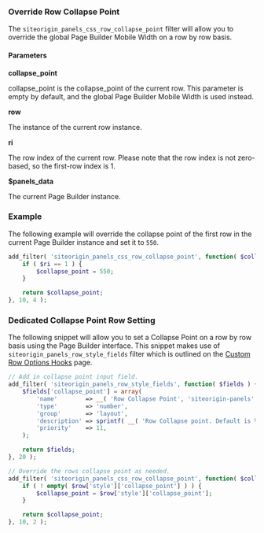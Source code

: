 ### Override Row Collapse Point

The `siteorigin_panels_css_row_collapse_point` filter will allow you to override the global Page Builder Mobile Width on a row by row basis.

#### Parameters

**collapse_point**

collapse_point is the collapse_point of the current row. This parameter is empty by default, and the global Page Builder Mobile Width is used instead.

**row**

The instance of the current row instance.

**ri**

The row index of the current row. Please note that the row index is not zero-based, so the first-row index is 1.

**$panels_data**

The current Page Builder instance.

### Example

The following example will override the collapse point of the first row in the current Page Builder instance and set it to `550`.

```php
add_filter( 'siteorigin_panels_css_row_collapse_point', function( $collapse_point, $row, $ri, $panels_data ) {
	if ( $ri == 1 ) {
		$collapse_point = 550;
	}

	return $collapse_point;
}, 10, 4 );
```

### Dedicated Collapse Point Row Setting

The following snippet will allow you to set a Collapse Point on a row by row basis using the Page Builder interface. This snippet makes use of `siteorigin_panels_row_style_fields` filter which is outlined on the [Custom Row Options Hooks](custom-row-settings.md) page.

```php
// Add in collapse point input field.
add_filter( 'siteorigin_panels_row_style_fields', function( $fields ) {
	$fields['collapse_point'] = array(
		'name'        => __( 'Row Collapse Point', 'siteorigin-panels' ),
		'type'        => 'number',
		'group'       => 'layout',
		'description' => sprintf( __( 'Row Collapse point. Default is %spx.', 'custom-text-domain' ), siteorigin_panels_setting( 'mobile-width' ) ),
		'priority'    => 11,
	);

	return $fields;
}, 20 );

// Override the rows collapse point as needed.
add_filter( 'siteorigin_panels_css_row_collapse_point', function( $collapse_point, $row ) {
	if ( ! empty( $row['style']['collapse_point'] ) ) {
		$collapse_point = $row['style']['collapse_point'];
	}

	return $collapse_point;
}, 10, 2 );
```
